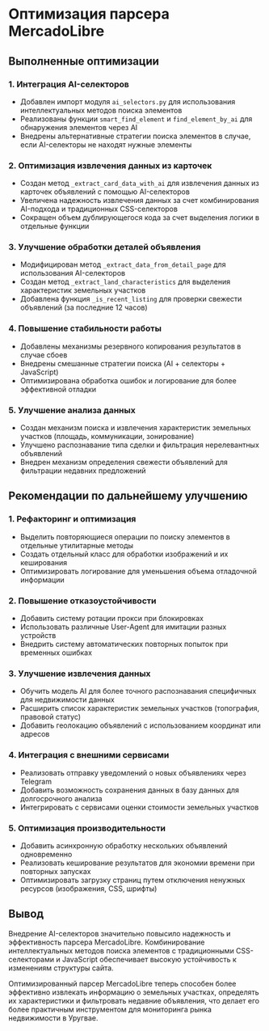 # Оптимизация парсера MercadoLibre

## Выполненные оптимизации

### 1. Интеграция AI-селекторов
- Добавлен импорт модуля `ai_selectors.py` для использования интеллектуальных методов поиска элементов
- Реализованы функции `smart_find_element` и `find_element_by_ai` для обнаружения элементов через AI
- Внедрены альтернативные стратегии поиска элементов в случае, если AI-селекторы не находят нужные элементы

### 2. Оптимизация извлечения данных из карточек
- Создан метод `_extract_card_data_with_ai` для извлечения данных из карточек объявлений с помощью AI-селекторов
- Увеличена надежность извлечения данных за счет комбинирования AI-подхода и традиционных CSS-селекторов
- Сокращен объем дублирующегося кода за счет выделения логики в отдельные функции

### 3. Улучшение обработки деталей объявления
- Модифицирован метод `_extract_data_from_detail_page` для использования AI-селекторов
- Создан метод `_extract_land_characteristics` для выделения характеристик земельных участков
- Добавлена функция `_is_recent_listing` для проверки свежести объявлений (за последние 12 часов)

### 4. Повышение стабильности работы
- Добавлены механизмы резервного копирования результатов в случае сбоев
- Внедрены смешанные стратегии поиска (AI + селекторы + JavaScript)
- Оптимизирована обработка ошибок и логирование для более эффективной отладки

### 5. Улучшение анализа данных
- Создан механизм поиска и извлечения характеристик земельных участков (площадь, коммуникации, зонирование)
- Улучшено распознавание типа сделки и фильтрация нерелевантных объявлений
- Внедрен механизм определения свежести объявлений для фильтрации недавних предложений

## Рекомендации по дальнейшему улучшению

### 1. Рефакторинг и оптимизация
- Выделить повторяющиеся операции по поиску элементов в отдельные утилитарные методы
- Создать отдельный класс для обработки изображений и их кеширования
- Оптимизировать логирование для уменьшения объема отладочной информации

### 2. Повышение отказоустойчивости
- Добавить систему ротации прокси при блокировках
- Использовать различные User-Agent для имитации разных устройств
- Внедрить систему автоматических повторных попыток при временных ошибках

### 3. Улучшение извлечения данных
- Обучить модель AI для более точного распознавания специфичных для недвижимости данных
- Расширить список характеристик земельных участков (топография, правовой статус)
- Добавить геолокацию объявлений с использованием координат или адресов

### 4. Интеграция с внешними сервисами
- Реализовать отправку уведомлений о новых объявлениях через Telegram
- Добавить возможность сохранения данных в базу данных для долгосрочного анализа
- Интегрировать с сервисами оценки стоимости земельных участков

### 5. Оптимизация производительности
- Добавить асинхронную обработку нескольких объявлений одновременно
- Реализовать кеширование результатов для экономии времени при повторных запусках
- Оптимизировать загрузку страниц путем отключения ненужных ресурсов (изображения, CSS, шрифты)

## Вывод

Внедрение AI-селекторов значительно повысило надежность и эффективность парсера MercadoLibre. Комбинирование интеллектуальных методов поиска элементов с традиционными CSS-селекторами и JavaScript обеспечивает высокую устойчивость к изменениям структуры сайта.

Оптимизированный парсер MercadoLibre теперь способен более эффективно извлекать информацию о земельных участках, определять их характеристики и фильтровать недавние объявления, что делает его более практичным инструментом для мониторинга рынка недвижимости в Уругвае. 